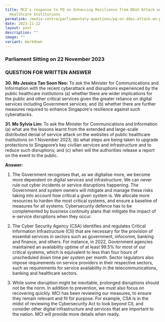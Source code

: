 ```yaml
---
title: MCI's response to PQ on Enhancing Resilience from DDoS Attack on Public
  Healthcare Institutions
permalink: /media-centre/parliamentary-questions/pq-on-ddos-attack-on-public-healthcare-institutions/
date: 2023-11-22
layout: post
description: ""
image: ""
variant: markdown
---
```

### Parliament Sitting on 22 November 2023

### QUESTION FOR WRITTEN ANSWER

**30. Ms Jessica Tan Soon Neo:** To ask the Minister for
Communications and Information with the recent cyberattack and disruptions experienced by the public healthcare institutions (a) whether there are wider implications for the public and other critical services given the greater reliance on digital services including Government services; and (b) whether there are further measures required to enhance Singapore&#39;s resilience against such cyberattacks.

**31. Ms Sylvia Lim:** To ask the Minister for Communications and Information (a) what are the lessons learnt from the extended and large-scale distributed denial of service attack on the websites of public healthcare institutions on 1 November 2023; (b) what steps are being taken to upgrade protections to Singapore’s key civilian services and infrastructure and to reduce such disruptions; and (c) when will the authorities release a report on the event to the public.

**Answer:**

1. The Government recognises that, as we digitalise more, we become more dependent on digital services and infrastructure. We can never rule out cyber incidents or service disruptions happening. The Government and system owners will mitigate and manage these risks taking into account how critical a given system is. We allocate more resources to harden the most critical systems, and ensure a baseline of measures for all systems. Cybersecurity defence has to be complemented by business continuity plans that mitigate the impact of e-service disruptions when they occur.

2. The Cyber Security Agency (CSA) identifies and regulates Critical Information Infrastructure (CII) that are necessary for the provision of essential services in sectors such as government, infocomm, banking and finance, and others. For instance, in 2022, Government agencies maintained an availability uptime of at least 99.5% for most of our critical systems, which is equivalent to less than four hours of unscheduled down time per system per month. Sector regulators also impose requirements on service providers in their respective sectors, such as requirements for service availability in the telecommunications, banking and healthcare sectors.

3. While some disruption might be inevitable, prolonged disruptions should not be the norm. In addition to prevention, we must also focus on recovering quickly. MCI has been reviewing our measures, to ensure they remain relevant
and fit for purpose. For example, CSA is in the midst of reviewing the Cybersecurity Act to look beyond CII, and consider other digital infrastructure and services that are important to the nation. MCI will provide more details
when ready.
